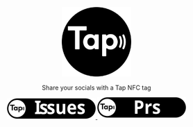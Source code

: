 <div align="center">
  <img src="./Github/logo/Tap Logo SVG.svg" alt="Logo" width="160" height="160">
  <p>Share your socials with a Tap NFC tag</p>
  <a href="https://github.com/Martijn-Faber/Tap/issues">
    <img src="./Github/badges/Tap - Badges - Issues.svg" alt="Issues"></img>
  </a>
  <a href="https://github.com/Martijn-Faber/Tap/pulls">
    <img src="./Github/badges/Tap - Badges - Prs.svg" alt="Pull Requests"></img>
  </a>
  <br><br>
</div>
